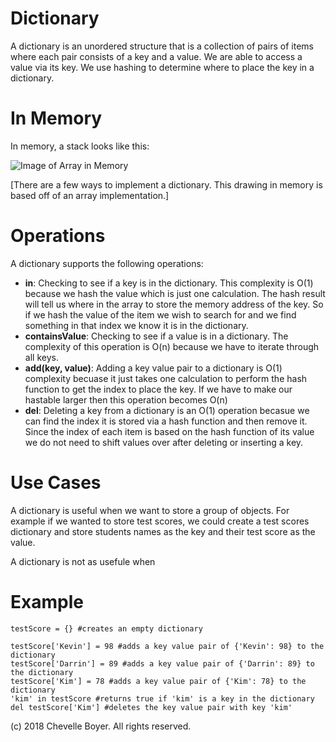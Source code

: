 # Dictionary

A dictionary is an unordered structure that is a collection of pairs of items where each pair consists of a key and a value. We are able to access a value via its key. We use hashing to determine where to place the key in a dictionary.

# In Memory

In memory, a stack looks like this:

![Image of Array in Memory](images/array_memory.png)

\[There are a few ways to implement a dictionary. This drawing in memory is based off of an array implementation.\]

# Operations

A dictionary supports the following operations:

* **in**: Checking to see if a key is in the dictionary. This complexity is O(1) because we hash the value which is just one calculation. The hash result will tell us where in the array to store the memory address of the key. So if we hash the value of the item we wish to search for and we find something in that index we know it is in the dictionary.
* **containsValue**: Checking to see if a value is in a dictionary. The complexity of this operation is O(n) because we have to iterate through all keys.
* **add(key, value)**: Adding a key value pair to a dictionary is O(1) complexity becuase it just takes one calculation to perform the hash function to get the index to place the key. If we have to make our hastable larger then this operation becomes O(n)
* **del**: Deleting a key from a dictionary is an O(1) operation becasue we can find the index it is stored via a hash function and then remove it. Since the index of each item is based on the hash function of its value we do not need to shift values over after deleting or inserting a key.

# Use Cases

A dictionary is useful when we want to store a group of objects. For example if we wanted to store test scores, we could create a test scores dictionary and store students names as the key and their test score as the value.

A dictionary is not as usefule when 

# Example

```
testScore = {} #creates an empty dictionary

testScore['Kevin'] = 98 #adds a key value pair of {'Kevin': 98} to the dictionary
testScore['Darrin'] = 89 #adds a key value pair of {'Darrin': 89} to the dictionary
testScore['Kim'] = 78 #adds a key value pair of {'Kim': 78} to the dictionary
'kim' in testScore #returns true if 'kim' is a key in the dictionary
del testScore['Kim'] #deletes the key value pair with key 'kim'
```

(c) 2018 Chevelle Boyer. All rights reserved.